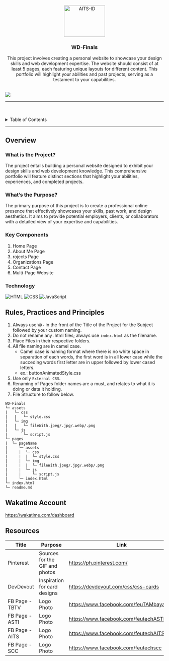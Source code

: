 <a name="readme-top">

<br/>

<br />
<div align="center">
  <a href="https://github.com/farahKenawy/">
    <img src="./assets/img/3 farah.png" alt="AITS-ID" width="130" height="100">
  </a>

  <h3 align="center">WD-Finals</h3>
</div>

<div align="center">
This project involves creating a personal website to showcase your design skills and web development expertise. The website should consist of at least 5 pages, each featuring unique layouts for different content. This portfolio will highlight your abilities and past projects, serving as a testament to your capabilities. </div>

<br />


![](https://visit-counter.vercel.app/counter.png?page=farahKenawy/WD-Finals)

---

<br />
<br />


<details>
  <summary>Table of Contents</summary>
  <ol>
    <li>
      <a href="#overview">Overview</a>
      <ol>
        <li>
          <a href="#key-components">Key Components</a>
        </li>
        <li>
          <a href="#technology">Technology</a>
        </li>
      </ol>
    </li>
    <li>
      <a href="#rule,-practices-and-principles">Rules, Practices and Principles</a>
    </li>
    <li>
      <a href="#resources">Resources</a>
    </li>
  </ol>
</details>

---

## Overview

### What is the Project?
The project entails building a personal website designed to exhibit your design skills and web development knowledge. This comprehensive portfolio will feature distinct sections that highlight your abilities, experiences, and completed projects.

### What’s the Purpose?
The primary purpose of this project is to create a professional online presence that effectively showcases your skills, past work, and design aesthetics. It aims to provide potential employers, clients, or collaborators with a detailed view of your expertise and capabilities.

### Key Components
1. Home Page
2. About Me Page
3. rojects Page
4. Organizations Page
5. Contact Page
6. Multi-Page Website

### Technology
![HTML](https://img.shields.io/badge/HTML-E34F26?style=for-the-badge&logo=html5&logoColor=white)
![CSS](https://img.shields.io/badge/CSS-1572B6?style=for-the-badge&logo=css3&logoColor=white)
![JavaScript](https://img.shields.io/badge/JavaScript-F7DF1E?style=for-the-badge&logo=javascript&logoColor=white)

## Rules, Practices and Principles
1. Always use `WD-` in the front of the Title of the Project for the Subject followed by your custom naming.
2. Do not rename any .html files; always use `index.html` as the filename.
3. Place Files in their respective folders.
4. All file naming are in camel case.
   - Camel case is naming format where there is no white space in separation of each words, the first word is in all lower case while the succeding words first letter are in upper followed by lower cased letters.
   - ex.: buttonAnimatedStyle.css
5. Use only `External CSS`.
6. Renaming of Pages folder names are a must, and relates to what it is doing or data it holding.
7. File Structure to follow below.

```
WD-Finals
└─ assets
|   └─ css
|   |   └─ style.css
|   └─ img
|   |   └─ fileWith.jpeg/.jpg/.webp/.png
|   └─ js
|       └─ script.js
└─ pages
|  └─ pageName
|     └─ assets
|     |  └─ css
|     |  |  └─ style.css
|     |  └─ img
|     |  |  └─ fileWith.jpeg/.jpg/.webp/.png
|     |  └─ js
|     |     └─ script.js
|     └─ index.html
└─ index.html
└─ readme.md
```


## Wakatime Account
https://wakatime.com/dashboard

## Resources

| Title | Purpose | Link |
|-|-|-|
| Pinterest | Sources for the GIF and photos | https://ph.pinterest.com/ |
| DevDevout | Inspiration for card designs | https://devdevout.com/css/css-cards |
|FB Page - TBTV | Logo Photo | https://www.facebook.com/feuTAMbayanTV |
|FB Page - ASTI | Logo Photo | https://www.facebook.com/feutechASTI |
|FB Page - AITS | Logo Photo | https://www.facebook.com/feutechAITS |
|FB Page - SCC | Logo Photo | https://www.facebook.com/feutechscc |